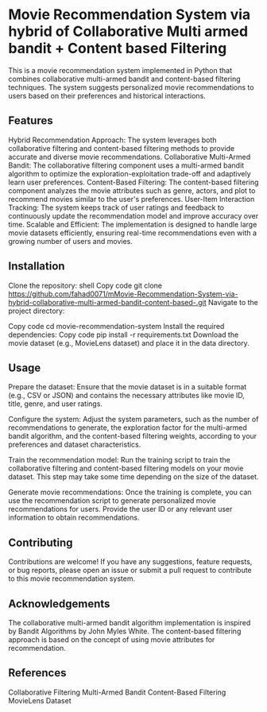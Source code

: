 # Movie Recommendation System via hybrid of Collaborative Multi armed bandit + Content based Filtering
This is a movie recommendation system implemented in Python that combines collaborative multi-armed bandit and content-based filtering techniques. The system suggests personalized movie recommendations to users based on their preferences and historical interactions.

## Features
Hybrid Recommendation Approach: The system leverages both collaborative filtering and content-based filtering methods to provide accurate and diverse movie recommendations.
Collaborative Multi-Armed Bandit: The collaborative filtering component uses a multi-armed bandit algorithm to optimize the exploration-exploitation trade-off and adaptively learn user preferences.
Content-Based Filtering: The content-based filtering component analyzes the movie attributes such as genre, actors, and plot to recommend movies similar to the user's preferences.
User-Item Interaction Tracking: The system keeps track of user ratings and feedback to continuously update the recommendation model and improve accuracy over time.
Scalable and Efficient: The implementation is designed to handle large movie datasets efficiently, ensuring real-time recommendations even with a growing number of users and movies.

## Installation
Clone the repository:
shell
Copy code
git clone https://github.com/fahad0071/mMovie-Recommendation-System-via-hybrid-collaborative-multi-armed-bandit-content-based-.git
Navigate to the project directory:

Copy code
cd movie-recommendation-system
Install the required dependencies:
Copy code
pip install -r requirements.txt
Download the movie dataset (e.g., MovieLens dataset) and place it in the data directory.

## Usage
Prepare the dataset: Ensure that the movie dataset is in a suitable format (e.g., CSV or JSON) and contains the necessary attributes like movie ID, title, genre, and user ratings.

Configure the system: Adjust the system parameters, such as the number of recommendations to generate, the exploration factor for the multi-armed bandit algorithm, and the content-based filtering weights, according to your preferences and dataset characteristics.

Train the recommendation model: Run the training script to train the collaborative filtering and content-based filtering models on your movie dataset. This step may take some time depending on the size of the dataset.

Generate movie recommendations: Once the training is complete, you can use the recommendation script to generate personalized movie recommendations for users. Provide the user ID or any relevant user information to obtain recommendations.

## Contributing
Contributions are welcome! If you have any suggestions, feature requests, or bug reports, please open an issue or submit a pull request to contribute to this movie recommendation system.


## Acknowledgements
The collaborative multi-armed bandit algorithm implementation is inspired by Bandit Algorithms by John Myles White.
The content-based filtering approach is based on the concept of using movie attributes for recommendation.

## References
Collaborative Filtering
Multi-Armed Bandit
Content-Based Filtering
MovieLens Dataset
